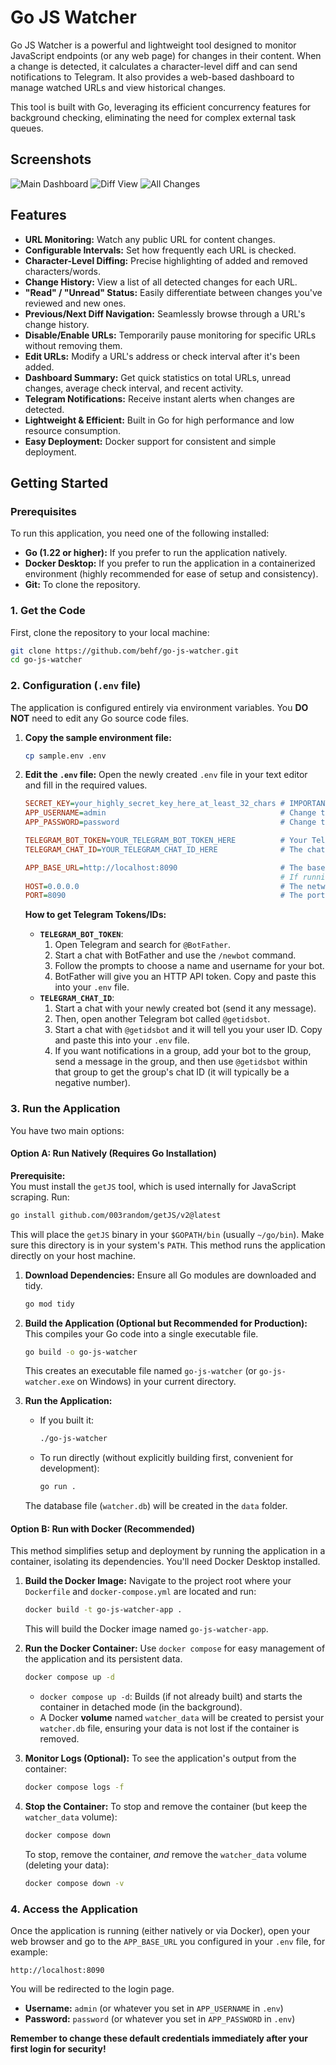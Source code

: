 # Go JS Watcher

Go JS Watcher is a powerful and lightweight tool designed to monitor JavaScript endpoints (or any web page) for changes in their content. When a change is detected, it calculates a character-level diff and can send notifications to Telegram. It also provides a web-based dashboard to manage watched URLs and view historical changes.

This tool is built with Go, leveraging its efficient concurrency features for background checking, eliminating the need for complex external task queues.

## Screenshots

![Main Dashboard](assets/screenshots/dashboard.png)
![Diff View](assets/screenshots/diff.png)
![All Changes](assets/screenshots/extraction.png)
## Features

*   **URL Monitoring:** Watch any public URL for content changes.
*   **Configurable Intervals:** Set how frequently each URL is checked.
*   **Character-Level Diffing:** Precise highlighting of added and removed characters/words.
*   **Change History:** View a list of all detected changes for each URL.
*   **"Read" / "Unread" Status:** Easily differentiate between changes you've reviewed and new ones.
*   **Previous/Next Diff Navigation:** Seamlessly browse through a URL's change history.
*   **Disable/Enable URLs:** Temporarily pause monitoring for specific URLs without removing them.
*   **Edit URLs:** Modify a URL's address or check interval after it's been added.
*   **Dashboard Summary:** Get quick statistics on total URLs, unread changes, average check interval, and recent activity.
*   **Telegram Notifications:** Receive instant alerts when changes are detected.
*   **Lightweight & Efficient:** Built in Go for high performance and low resource consumption.
*   **Easy Deployment:** Docker support for consistent and simple deployment.

## Getting Started

### Prerequisites

To run this application, you need one of the following installed:

*   **Go (1.22 or higher):** If you prefer to run the application natively.
*   **Docker Desktop:** If you prefer to run the application in a containerized environment (highly recommended for ease of setup and consistency).
*   **Git:** To clone the repository.

### 1. Get the Code

First, clone the repository to your local machine:

```bash
git clone https://github.com/behf/go-js-watcher.git
cd go-js-watcher
```

### 2. Configuration (`.env` file)

The application is configured entirely via environment variables. You **DO NOT** need to edit any Go source code files.

1.  **Copy the sample environment file:**
    ```bash
    cp sample.env .env
    ```
2.  **Edit the `.env` file:** Open the newly created `.env` file in your text editor and fill in the required values.

    ```ini
    SECRET_KEY=your_highly_secret_key_here_at_least_32_chars # IMPORTANT: GENERATE A STRONG, UNIQUE KEY FOR PRODUCTION!
    APP_USERNAME=admin                                       # Change this default username
    APP_PASSWORD=password                                    # Change this default password

    TELEGRAM_BOT_TOKEN=YOUR_TELEGRAM_BOT_TOKEN_HERE          # Your Telegram Bot API token
    TELEGRAM_CHAT_ID=YOUR_TELEGRAM_CHAT_ID_HERE              # The chat ID to send notifications to

    APP_BASE_URL=http://localhost:8090                       # The base URL where your app will be accessible. Used in Telegram notifications.
                                                             # If running locally, this is usually http://localhost:8090. If deployed, use your domain (e.g., https://your-domain.com).
    HOST=0.0.0.0                                             # The network interface the app will listen on. Use 0.0.0.0 for Docker/public access, 127.0.0.1 for local-only native runs.
    PORT=8090                                                # The port the app will listen on. Mapped from host to container in Docker.
    ```

    **How to get Telegram Tokens/IDs:**

    *   **`TELEGRAM_BOT_TOKEN`**:
        1.  Open Telegram and search for `@BotFather`.
        2.  Start a chat with BotFather and use the `/newbot` command.
        3.  Follow the prompts to choose a name and username for your bot.
        4.  BotFather will give you an HTTP API token. Copy and paste this into your `.env` file.
    *   **`TELEGRAM_CHAT_ID`**:
        1.  Start a chat with your newly created bot (send it any message).
        2.  Then, open another Telegram bot called `@getidsbot`.
        3.  Start a chat with `@getidsbot` and it will tell you your user ID. Copy and paste this into your `.env` file.
        4.  If you want notifications in a group, add your bot to the group, send a message in the group, and then use `@getidsbot` within that group to get the group's chat ID (it will typically be a negative number).

### 3. Run the Application

You have two main options:

#### Option A: Run Natively (Requires Go Installation)
**Prerequisite:**  
You must install the `getJS` tool, which is used internally for JavaScript scraping. Run:

```bash
go install github.com/003random/getJS/v2@latest
```

This will place the `getJS` binary in your `$GOPATH/bin` (usually `~/go/bin`). Make sure this directory is in your system's `PATH`.
This method runs the application directly on your host machine.

1.  **Download Dependencies:**
    Ensure all Go modules are downloaded and tidy.
    ```bash
    go mod tidy
    ```

2.  **Build the Application (Optional but Recommended for Production):**
    This compiles your Go code into a single executable file.
    ```bash
    go build -o go-js-watcher
    ```
    This creates an executable file named `go-js-watcher` (or `go-js-watcher.exe` on Windows) in your current directory.

3.  **Run the Application:**
    *   If you built it:
        ```bash
        ./go-js-watcher
        ```
    *   To run directly (without explicitly building first, convenient for development):
        ```bash
        go run .
        ```

    The database file (`watcher.db`) will be created in the `data` folder.

#### Option B: Run with Docker (Recommended)

This method simplifies setup and deployment by running the application in a container, isolating its dependencies. You'll need Docker Desktop installed.

1.  **Build the Docker Image:**
    Navigate to the project root where your `Dockerfile` and `docker-compose.yml` are located and run:
    ```bash
    docker build -t go-js-watcher-app .
    ```
    This will build the Docker image named `go-js-watcher-app`.

2.  **Run the Docker Container:**
    Use `docker compose` for easy management of the application and its persistent data.
    ```bash
    docker compose up -d
    ```
    *   `docker compose up -d`: Builds (if not already built) and starts the container in detached mode (in the background).
    *   A Docker **volume** named `watcher_data` will be created to persist your `watcher.db` file, ensuring your data is not lost if the container is removed.

3.  **Monitor Logs (Optional):**
    To see the application's output from the container:
    ```bash
    docker compose logs -f
    ```

4.  **Stop the Container:**
    To stop and remove the container (but keep the `watcher_data` volume):
    ```bash
    docker compose down
    ```
    To stop, remove the container, *and* remove the `watcher_data` volume (deleting your data):
    ```bash
    docker compose down -v
    ```

### 4. Access the Application

Once the application is running (either natively or via Docker), open your web browser and go to the `APP_BASE_URL` you configured in your `.env` file, for example:

```
http://localhost:8090
```

You will be redirected to the login page.
*   **Username:** `admin` (or whatever you set in `APP_USERNAME` in `.env`)
*   **Password:** `password` (or whatever you set in `APP_PASSWORD` in `.env`)

**Remember to change these default credentials immediately after your first login for security!**